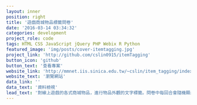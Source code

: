 ```yaml
---
layout: inner
position: right
title: '遊戲商城物品標籤問卷'
date: '2016-03-14 03:34:32'
categories: development
project_role: code
tags: HTML CSS JavaScript jQuery PHP Webix R Python
featured_image: 'img/posts/cover-itemtagging.jpg'
project_link: 'http://github.com/cslin0915/itemTagging'
button_icon: 'github'
button_text: '查看專案'
website_link: 'http://mmnet.iis.sinica.edu.tw/~cslin/item_tagging/index.phtml'
website_text: '瀏覽網站'
data_link: ''
data_text: '資料檢視'
lead_text: '對線上遊戲的各式商城物品，進行物品外觀的文字標籤。問卷中每回合會隨機顯示數件物品截圖，請您根據外觀特徵、觀後感受等，賦予物品一個詞彙或適合它的關鍵字。'
---
```

